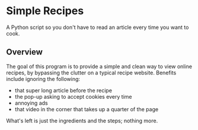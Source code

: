 # Simple Recipes
A Python script so you don't have to read an article every time you want to cook.

## Overview
The goal of this program is to provide a simple and clean way to view online recipes, by bypassing the clutter on a typical recipe website. Benefits include ignoring the following:
- that super long article before the recipe
- the pop-up asking to accept cookies every time
- annoying ads
- that video in the corner that takes up a quarter of the page

What's left is just the ingredients and the steps; nothing more.
